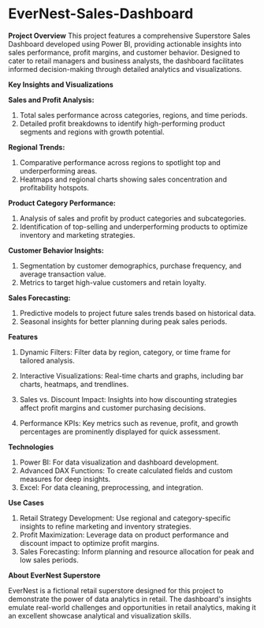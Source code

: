 # EverNest-Sales-Dashboard

**Project Overview**
This project features a comprehensive Superstore Sales Dashboard developed using Power BI, providing actionable insights into sales performance, profit margins, and customer behavior. Designed to cater to retail managers and business analysts, the dashboard facilitates informed decision-making through detailed analytics and visualizations.

**Key Insights and Visualizations**

**Sales and Profit Analysis:**

1. Total sales performance across categories, regions, and time periods.
2. Detailed profit breakdowns to identify high-performing product segments and regions with growth potential.

**Regional Trends:**

1. Comparative performance across regions to spotlight top and underperforming areas.
2. Heatmaps and regional charts showing sales concentration and profitability hotspots.

**Product Category Performance:**

1. Analysis of sales and profit by product categories and subcategories.
2. Identification of top-selling and underperforming products to optimize inventory and marketing strategies.

**Customer Behavior Insights:**

1. Segmentation by customer demographics, purchase frequency, and average transaction value.
2. Metrics to target high-value customers and retain loyalty.

**Sales Forecasting:**

1. Predictive models to project future sales trends based on historical data.
2. Seasonal insights for better planning during peak sales periods.

**Features**

1. Dynamic Filters: Filter data by region, category, or time frame for tailored analysis.

2. Interactive Visualizations: Real-time charts and graphs, including bar charts, heatmaps, and trendlines.

3. Sales vs. Discount Impact: Insights into how discounting strategies affect profit margins and customer purchasing decisions.

4. Performance KPIs: Key metrics such as revenue, profit, and growth percentages are prominently displayed for quick assessment.

**Technologies**

1. Power BI: For data visualization and dashboard development.
2. Advanced DAX Functions: To create calculated fields and custom measures for deep insights.
3. Excel: For data cleaning, preprocessing, and integration.

**Use Cases**

1. Retail Strategy Development: Use regional and category-specific insights to refine marketing and inventory strategies.
2. Profit Maximization: Leverage data on product performance and discount impact to optimize profit margins.
3. Sales Forecasting: Inform planning and resource allocation for peak and low sales periods.

**About EverNest Superstore**

EverNest is a fictional retail superstore designed for this project to demonstrate the power of data analytics in retail. The dashboard's insights emulate real-world challenges and opportunities in retail analytics, making it an excellent showcase analytical and visualization skills.
